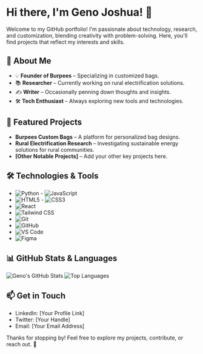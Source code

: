 # Hi there, I'm Geno Joshua! 👋

Welcome to my GitHub portfolio! I'm passionate about technology, research, and customization, blending creativity with problem-solving. Here, you'll find projects that reflect my interests and skills.

## 🚀 About Me
- 💡 **Founder of Burpees** – Specializing in customized bags.
- 📚 **Researcher** – Currently working on rural electrification solutions.
- ✍️ **Writer** – Occasionally penning down thoughts and insights.
- 🛠️ **Tech Enthusiast** – Always exploring new tools and technologies.

## 📌 Featured Projects
- **Burpees Custom Bags** – A platform for personalized bag designs.
- **Rural Electrification Research** – Investigating sustainable energy solutions for rural communities.
- **[Other Notable Projects]** – Add your other key projects here.

## 🛠️ Technologies & Tools
- ![Python](https://img.shields.io/badge/Python-3776AB?style=for-the-badge&logo=python&logoColor=white) - ![JavaScript](https://img.shields.io/badge/JavaScript-F7DF1E?style=for-the-badge&logo=javascript&logoColor=black)
- ![HTML5](https://img.shields.io/badge/HTML5-E34F26?style=for-the-badge&logo=html5&logoColor=white) - ![CSS3](https://img.shields.io/badge/CSS3-1572B6?style=for-the-badge&logo=css3&logoColor=white)
- ![React](https://img.shields.io/badge/React-61DAFB?style=for-the-badge&logo=react&logoColor=black)
- ![Tailwind CSS](https://img.shields.io/badge/Tailwind_CSS-38B2AC?style=for-the-badge&logo=tailwind-css&logoColor=white)
- ![Git](https://img.shields.io/badge/Git-F05032?style=for-the-badge&logo=git&logoColor=white)
- ![GitHub](https://img.shields.io/badge/GitHub-181717?style=for-the-badge&logo=github&logoColor=white)
- ![VS Code](https://img.shields.io/badge/VS_Code-007ACC?style=for-the-badge&logo=visual-studio-code&logoColor=white)
- ![Figma](https://img.shields.io/badge/Figma-F24E1E?style=for-the-badge&logo=figma&logoColor=white)

## 📊 GitHub Stats & Languages
![Geno's GitHub Stats](https://github-readme-stats.vercel.app/api?username=GenoJ83&show_icons=true&theme=radical)
![Top Languages](https://github-readme-stats.vercel.app/api/top-langs/?username=GenoJ83&layout=compact&theme=radical)

## 📫 Get in Touch
- LinkedIn: [Your Profile Link]
- Twitter: [Your Handle]
- Email: [Your Email Address]

Thanks for stopping by! Feel free to explore my projects, contribute, or reach out. 🚀

